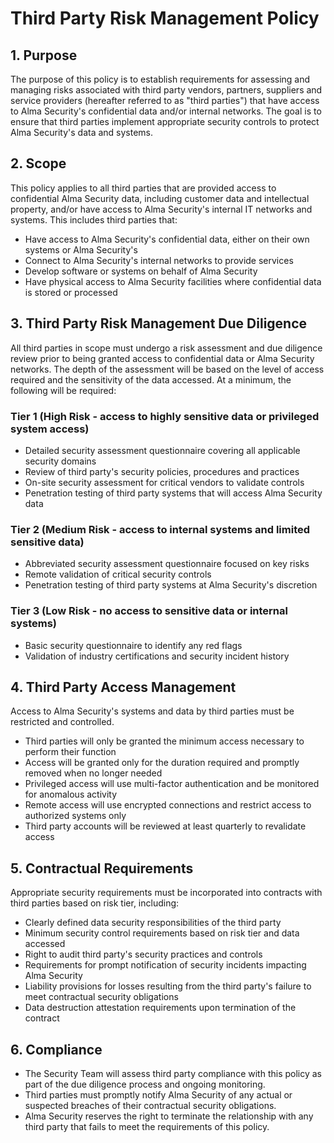 # Third Party Risk Management Policy

## 1. Purpose
The purpose of this policy is to establish requirements for assessing and managing risks associated with third party vendors, partners, suppliers and service providers (hereafter referred to as "third parties") that have access to Alma Security's confidential data and/or internal networks. The goal is to ensure that third parties implement appropriate security controls to protect Alma Security's data and systems.

## 2. Scope
This policy applies to all third parties that are provided access to confidential Alma Security data, including customer data and intellectual property, and/or have access to Alma Security's internal IT networks and systems. This includes third parties that:
- Have access to Alma Security's confidential data, either on their own systems or Alma Security's 
- Connect to Alma Security's internal networks to provide services
- Develop software or systems on behalf of Alma Security
- Have physical access to Alma Security facilities where confidential data is stored or processed

## 3. Third Party Risk Management Due Diligence 
All third parties in scope must undergo a risk assessment and due diligence review prior to being granted access to confidential data or Alma Security networks. The depth of the assessment will be based on the level of access required and the sensitivity of the data accessed. At a minimum, the following will be required:

### Tier 1 (High Risk - access to highly sensitive data or privileged system access)  
- Detailed security assessment questionnaire covering all applicable security domains
- Review of third party's security policies, procedures and practices
- On-site security assessment for critical vendors to validate controls
- Penetration testing of third party systems that will access Alma Security data

### Tier 2 (Medium Risk - access to internal systems and limited sensitive data)
- Abbreviated security assessment questionnaire focused on key risks
- Remote validation of critical security controls 
- Penetration testing of third party systems at Alma Security's discretion

### Tier 3 (Low Risk - no access to sensitive data or internal systems) 
- Basic security questionnaire to identify any red flags
- Validation of industry certifications and security incident history

## 4. Third Party Access Management
Access to Alma Security's systems and data by third parties must be restricted and controlled. 
- Third parties will only be granted the minimum access necessary to perform their function
- Access will be granted only for the duration required and promptly removed when no longer needed  
- Privileged access will use multi-factor authentication and be monitored for anomalous activity
- Remote access will use encrypted connections and restrict access to authorized systems only
- Third party accounts will be reviewed at least quarterly to revalidate access

## 5. Contractual Requirements
Appropriate security requirements must be incorporated into contracts with third parties based on risk tier, including:

- Clearly defined data security responsibilities of the third party
- Minimum security control requirements based on risk tier and data accessed
- Right to audit third party's security practices and controls 
- Requirements for prompt notification of security incidents impacting Alma Security
- Liability provisions for losses resulting from the third party's failure to meet contractual security obligations
- Data destruction attestation requirements upon termination of the contract

## 6. Compliance  
- The Security Team will assess third party compliance with this policy as part of the due diligence process and ongoing monitoring.
- Third parties must promptly notify Alma Security of any actual or suspected breaches of their contractual security obligations.
- Alma Security reserves the right to terminate the relationship with any third party that fails to meet the requirements of this policy.